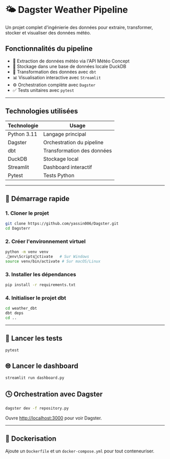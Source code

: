 # 🌤️ Dagster Weather Pipeline

Un projet complet d'ingénierie des données pour extraire, transformer, stocker et visualiser des données météo.

## Fonctionnalités du pipeline

- 🔄 Extraction de données météo via l'API Météo Concept
- 🧊 Stockage dans une base de données locale DuckDB
- 🔧 Transformation des données avec `dbt`
- 📊 Visualisation interactive avec `Streamlit`
- ⚙️ Orchestration complète avec `Dagster`
- ✅ Tests unitaires avec `pytest`

---

## Technologies utilisées

| Technologie | Usage |
|-------------|-------|
| Python 3.11 | Langage principal |
| Dagster     | Orchestration du pipeline |
| dbt         | Transformation des données |
| DuckDB      | Stockage local |
| Streamlit   | Dashboard interactif |
| Pytest      | Tests Python |

---

## 🚀 Démarrage rapide

### 1. Cloner le projet

```bash
git clone https://github.com/yassin006/Dagster.git
cd Dagsterr
```

### 2. Créer l'environnement virtuel

```bash
python -m venv venv
.env\Scriptsctivate   # Sur Windows
source venv/bin/activate # Sur macOS/Linux
```

### 3. Installer les dépendances

```bash
pip install -r requirements.txt
```

### 4. Initialiser le projet dbt

```bash
cd weather_dbt
dbt deps
cd ..
```

---

## 🧪 Lancer les tests

```bash
pytest
```

## 🌐 Lancer le dashboard

```bash
streamlit run dashboard.py
```

## 🕓 Orchestration avec Dagster

```bash
dagster dev -f repository.py
```

Ouvre [http://localhost:3000](http://localhost:3000) pour voir Dagster.

---

## 🐳 Dockerisation 

Ajoute un `Dockerfile` et un `docker-compose.yml` pour tout conteneuriser.
